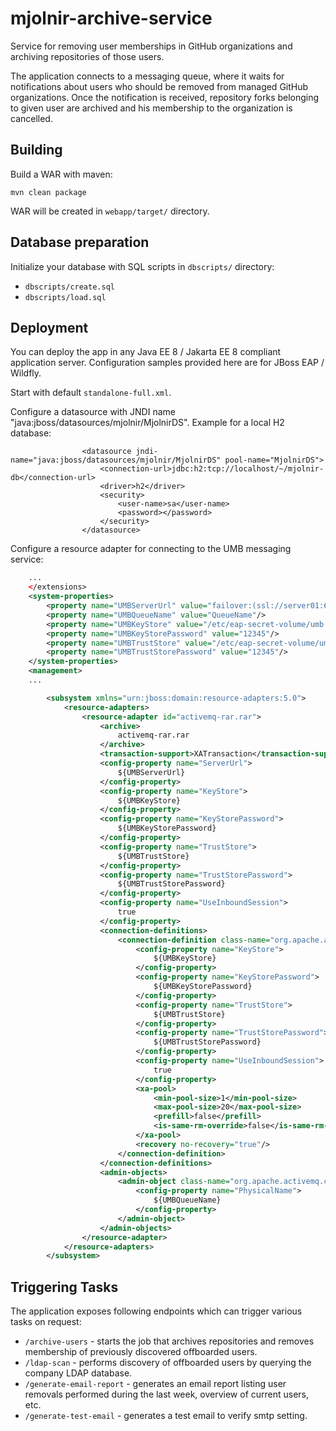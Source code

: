 # mjolnir-archive-service

Service for removing user memberships in GitHub organizations and archiving repositories of those users.

The application connects to a messaging queue, where it waits for notifications about users who should be removed from managed GitHub organizations.
Once the notification is received, repository forks belonging to given user are archived and his membership to the organization is cancelled.

## Building

Build a WAR with maven:

```
mvn clean package
```

WAR will be created in `webapp/target/` directory.

## Database preparation

Initialize your database with SQL scripts in `dbscripts/` directory:

* `dbscripts/create.sql`
* `dbscripts/load.sql`

## Deployment

You can deploy the app in any Java EE 8 / Jakarta EE 8 compliant application server. Configuration samples provided here are for JBoss EAP / Wildfly.

Start with default `standalone-full.xml`.

Configure a datasource with JNDI name "java:jboss/datasources/mjolnir/MjolnirDS". Example for a local H2 database:

```
                <datasource jndi-name="java:jboss/datasources/mjolnir/MjolnirDS" pool-name="MjolnirDS">
                    <connection-url>jdbc:h2:tcp://localhost/~/mjolnir-db</connection-url>
                    <driver>h2</driver>
                    <security>
                        <user-name>sa</user-name>
                        <password></password>
                    </security>
                </datasource>
```

Configure a resource adapter for connecting to the UMB messaging service:

```xml
    ...
    </extensions>
    <system-properties>
        <property name="UMBServerUrl" value="failover:(ssl://server01:61616,ssl://server02:61616)?jms.rmIdFromConnectionId=true&amp;maxReconnectAttempts=0&amp;reconnectSupported=false&amp;updateURIsSupported=false&amp;priorityBackup=false"/>
        <property name="UMBQueueName" value="QueueName"/>
        <property name="UMBKeyStore" value="/etc/eap-secret-volume/umb.keystore"/>
        <property name="UMBKeyStorePassword" value="12345"/>
        <property name="UMBTrustStore" value="/etc/eap-secret-volume/umb.truststore"/>
        <property name="UMBTrustStorePassword" value="12345"/>
    </system-properties>
    <management>
    ...
```

```xml
        <subsystem xmlns="urn:jboss:domain:resource-adapters:5.0">
            <resource-adapters>
                <resource-adapter id="activemq-rar.rar">
                    <archive>
                        activemq-rar.rar
                    </archive>
                    <transaction-support>XATransaction</transaction-support>
                    <config-property name="ServerUrl">
                        ${UMBServerUrl}
                    </config-property>
                    <config-property name="KeyStore">
                        ${UMBKeyStore}
                    </config-property>
                    <config-property name="KeyStorePassword">
                        ${UMBKeyStorePassword}
                    </config-property>
                    <config-property name="TrustStore">
                        ${UMBTrustStore}
                    </config-property>
                    <config-property name="TrustStorePassword">
                        ${UMBTrustStorePassword}
                    </config-property>
                    <config-property name="UseInboundSession">
                        true
                    </config-property>
                    <connection-definitions>
                        <connection-definition class-name="org.apache.activemq.ra.ActiveMQManagedConnectionFactory" jndi-name="java:/AMQConnectionFactory" enabled="true" tracking="false" pool-name="AMQConnectionFactory">
                            <config-property name="KeyStore">
                                ${UMBKeyStore}
                            </config-property>
                            <config-property name="KeyStorePassword">
                                ${UMBKeyStorePassword}
                            </config-property>
                            <config-property name="TrustStore">
                                ${UMBTrustStore}
                            </config-property>
                            <config-property name="TrustStorePassword">
                                ${UMBTrustStorePassword}
                            </config-property>
                            <config-property name="UseInboundSession">
                                true
                            </config-property>
                            <xa-pool>
                                <min-pool-size>1</min-pool-size>
                                <max-pool-size>20</max-pool-size>
                                <prefill>false</prefill>
                                <is-same-rm-override>false</is-same-rm-override>
                            </xa-pool>
                            <recovery no-recovery="true"/>
                        </connection-definition>
                    </connection-definitions>
                    <admin-objects>
                        <admin-object class-name="org.apache.activemq.command.ActiveMQQueue" jndi-name="java:/queue/EmployeeEventsQueue" use-java-context="true" pool-name="EmployeeEventsQueue">
                            <config-property name="PhysicalName">
                                ${UMBQueueName}
                            </config-property>
                        </admin-object>
                    </admin-objects>
                </resource-adapter>
            </resource-adapters>
        </subsystem>
```

## Triggering Tasks

The application exposes following endpoints which can trigger various tasks on request:

* `/archive-users` - starts the job that archives repositories and removes membership of previously discovered offboarded users.
* `/ldap-scan` - performs discovery of offboarded users by querying the company LDAP database.
* `/generate-email-report` - generates an email report listing user removals performed during the last week, overview of current users, etc.
* `/generate-test-email` - generates a test email to verify smtp setting.



